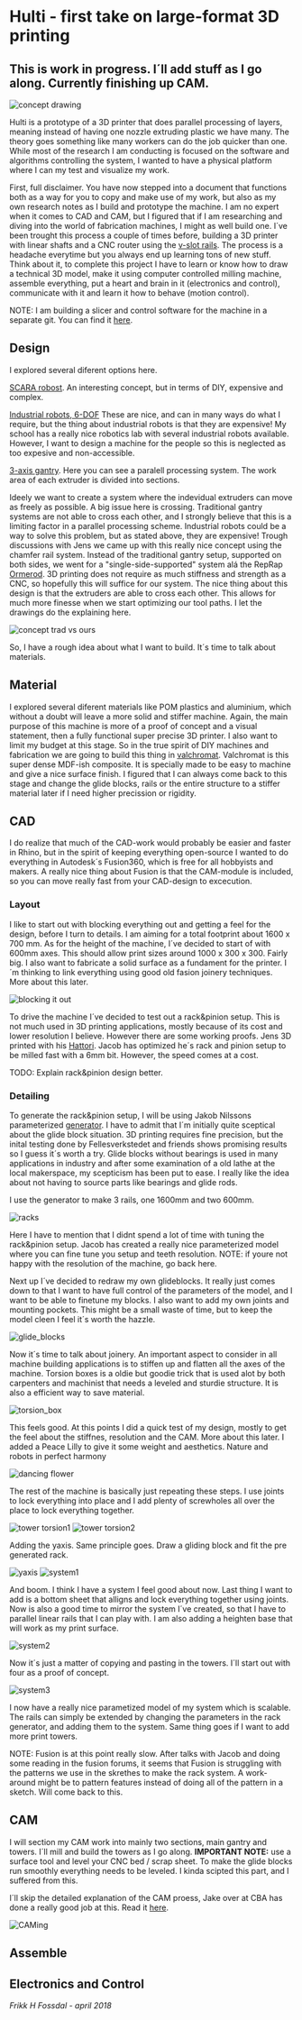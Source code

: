 # Hulti - first take on large-format 3D printing 
## This is work in progress. I´ll add stuff as I go along. Currently finishing up CAM.

![concept drawing](img/Concept/concept_drawing-01.png)

Hulti is a prototype of a 3D printer that does parallel processing of layers, meaning instead of having one nozzle extruding plastic we have many. The theory goes something like many workers can do the job quicker than one. While most of the research I am conducting is focused on the software and algorithms controlling the system, I wanted to have a physical platform where I can my test and visualize my work. 

First, full disclaimer. You have now stepped into a document that functions both as a way for you to copy and make use of my work,  but also as my own research notes as I build and prototype the machine. I am no expert when it comes to CAD and CAM, but I figured that if I am researching and diving into the world of fabrication machines, I might as well build one. I´ve been trought this process a couple of times before, building a 3D printer with linear shafts and a CNC router using the [v-slot rails](http://openbuildspartstore.com/v-slot-20x80-linear-rail/). The process is a headache everytime but you always end up learning tons of new stuff. Think about it, to complete this project I have to learn or know how to draw a technical 3D model, make it using computer controlled milling machine, assemble everything, put a heart and brain in it (electronics and control), communicate with it and learn it how to behave (motion control). 

NOTE: I am building a slicer and control software for the machine in a separate git. You can find it [here](https://github.com/frikkfossdal/fluffy-octo-potato).

## Design

I explored several diferent options here. 

[SCARA robost](https://en.wikipedia.org/wiki/SCARA).
An interesting concept, but in terms of DIY, expensive and complex. 

[Industrial robots, 6-DOF](http://new.abb.com/products/robotics/industrial-robots/irb-6700)
These are nice, and can in many ways do what I require, but the thing about industrial robots is that they are expensive!  My school has a really nice robotics lab 
with several industrial robots available. However, I want to design a machine for the people so this is neglected as too expesive and non-accessible. 

[3-axis gantry](https://www.youtube.com/watch?v=SuOIWfGuqVk).
Here you can see a paralell processing system. The work area of each extruder is divided into sections. 

Ideely we want to create a system where the indevidual extruders can move as freely as possible. A big issue here is crossing. Traditional gantry systems 
are not able to cross each other, and I strongly believe that this is a limiting factor in a parallel processing scheme.  Industrial robots could be a way to solve this problem, but as stated above, they are expensive! 
Trough discussions with Jens we came up with this really nice concept using the chamfer rail system. Instead of the traditional gantry setup, supported on both sides, we went for a "single-side-supported" system alá the RepRap
[Ormerod](https://www.3dhubs.com/3d-printers/ormerod). 3D printing does not require as much stiffness and strength as a CNC, so hopefully this will suffice for our system. The nice thing about this design is that the extruders are able to cross each other. 
This allows for much more finesse when we start optimizing our tool paths.  I let the drawings do the explaining here.

![concept trad vs ours](img/Concept/concept_drawing-02.png)

So, I have a rough idea about what I want to build. It´s time to talk about materials. 

## Material

I explored several diferent materials like POM plastics and aluminium, which without a doubt will leave a more solid and stiffer machine.  Again, the main purpose of this machine is more of a proof of concept and a visual statement, then a fully functional super precise 3D printer. I also want to limit my budget at this stage. So in the true spirit of DIY machines and fabrication we are going to build this thing in  [valchromat](http://www.valchromat.pt).  Valchromat is this super dense MDF-ish composite. It is specially made to be easy to machine and give a nice surface finish. I figured that I can always come back to this stage and change the glide blocks, rails or the entire structure to a stiffer material later if I need higher precission or rigidity. 

## CAD 

I do realize that much of the CAD-work would probably be easier and faster in Rhino, but in the spirit of keeping everything open-source I wanted to do everything in Autodesk´s Fusion360, which is free for all hobbyists and makers. A really nice thing about Fusion is that the CAM-module is included, so you can move really fast from your CAD-design to excecution. 

###  Layout 

I like to start out with blocking everything out and getting a feel for the design, before I turn to details. I am aiming for a total footprint about 1600 x 700 mm.  As for the height of the machine, I´ve decided to start of with 600mm axes. This should allow print sizes around 1000 x 300 x 300. Fairly big. I also want to fabricate a solid surface as a fundament for the printer.  I´m thinking to link everything using good old fasion joinery techniques. More about this later. 

![blocking it out](img/CAD/cad1_blocking.png)

To drive the machine I´ve decided to test out a rack&pinion setup. This is not much used in 3D printing applications, mostly because of its cost and lower resolution I believe. However there are some working proofs. Jens 3D printed with his [Hattori](https://github.com/fellesverkstedet/fabricatable-machines/tree/master/hattori-small-format-cnc). Jacob has optimized he´s rack and pinion setup to be milled fast with a 6mm bit. However, the speed comes at a cost. 

TODO: Explain rack&pinion design better. 

### Detailing

To generate the rack&pinion setup, I will be using Jakob Nilssons parameterized [generator](https://github.com/fellesverkstedet/fabricatable-machines/tree/master/chamferrail).  I have to admit that I´m initially quite sceptical about the glide block situation. 3D printing requires fine precision, but the inital testing done by Fellesverkstedet and friends shows promising results so I guess it´s worth a try. Glide blocks without bearings is used in many applications in industry and after some examination of a old lathe at the local makerspace, my scepticism has been put to ease. I really like the idea about not having to source parts like bearings and glide rods. 

I use the generator to make 3 rails, one 1600mm and two 600mm. 


![racks](img/CAD/cad2_racks.png)


Here I have to mention that I didnt spend a lot of time with tuning the rack&pinion setup. Jacob has created a really nice parameterized model where you can fine tune you setup and teeth resolution. 
NOTE: if youre not happy with the resolution of the machine, go back here. 


Next up I´ve decided to redraw my own glideblocks. It really just comes down to that I want to have full control of the parameters of the model, and I want to be able to finetune my blocks. I also want to add my own joints and mounting pockets. This might be a small waste of time, but to keep the model cleen I feel it´s worth the hazzle. 
 

![glide_blocks](img/CAD/cad3_glideBlocks.png)


Now it´s time to talk about joinery. An important aspect to consider in all machine building applications is to stiffen up and flatten all the axes of the machine. Torsion boxes is a oldie but goodie trick that is used alot by both carpenters and machinist that needs a leveled and sturdie structure. It is also a efficient way to save material. 


![torsion_box](img/CAD/cad4_torsionbox.png)


This feels good. At this points I did a quick test of my design, mostly to get the feel about the stiffnes, resolution and the CAM. More about this later.  I added a Peace Lilly to give it some weight and aesthetics. Nature and robots in perfect harmony


![dancing flower](img/CAD/cad5_danceOfTheLilly.gif)


The rest of the machine is basically just repeating these steps. I use joints to lock everything into place and I add plenty of screwholes all over the place to lock everything together. 


![tower torsion1](img/CAD/cad6_twr_torsion1.png)
![tower torsion2](img/CAD/cad7_twr_torsion2.png)


Adding the yaxis. Same principle goes. Draw a gliding block and fit the pre generated rack. 


![yaxis](img/CAD/cad8_yaxis.png)
![system1](img/CAD/cad9_system1.png)

And boom. I think I have a system I feel good about now. Last thing I want to add is a bottom sheet that alligns and lock everything together using joints.  Now is also a good time to mirror the system I´ve created, so that I have to parallel linear rails that I can play with. I am also adding a heighten base that will work as my print surface. 

![system2](img/CAD/cad10_system2.png)

Now it´s just a matter of copying and pasting in the towers. I´ll start out with four as a proof of concept. 

![system3](img/CAD/cad11_system3.png)

I now have a really nice parametized model of my system which is scalable. The rails can simply be extended by changing the parameters in the rack generator, and adding them to the system. Same thing goes if I want to add more print towers. 

NOTE: Fusion is at this point really slow. After talks with Jacob and doing some reading in the fusion forums, it seems that Fusion is struggling with the patterns we use in the skrethes to make the rack system. A work-around might be to pattern features instead of doing all of the pattern in a sketch. Will come back to this. 

## CAM

I will section my CAM work into mainly two sections, main gantry and towers. I´ll mill and build the towers as I go along. **IMPORTANT NOTE:** use a surface tool and level your CNC bed / scrap sheet. To make the glide blocks run smoothly everything needs to be leveled. I kinda scipted this part, and I suffered from this. 

I´ll skip the detailed explanation of the CAM proess, Jake over at CBA has done a really good job at this. Read it [here](https://gitlab.cba.mit.edu/jakeread/machineweek).

![CAMing](img/CAM/CAM2_done.jpg)

## Assemble 

    

## Electronics and Control 



*Frikk H Fossdal - april 2018*


